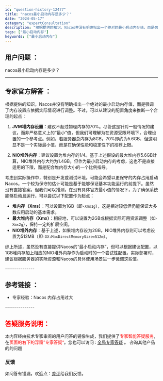 ```yaml
---
id: "question-history-12477"
title: "nacos最小启动内存是多少？"
date: "2024-05-17"
category: "expertConsultation"
description: "根据提供的知识，Nacos并没有明确指出一个绝对的最小启动内存值，而是强调了内存设置应依据实际情况进行调整。不过，可以从建议的配置角度来推断一个合理的起点：1. **JVM堆内存设置**：建议不超过物理内存的70%。尽管这是针对一般情况的建议，而非严格意义上的“最小”值，但我们可理解为在资源受限环境"
tags: ["最小启动内存"]
keywords: ["最小启动内存"]
---
```


## 用户问题 ： 
 nacos最小启动内存是多少？  

---------------
## 专家官方解答 ：

根据提供的知识，Nacos并没有明确指出一个绝对的最小启动内存值，而是强调了内存设置应依据实际情况进行调整。不过，可以从建议的配置角度来推断一个合理的起点：

1. **JVM堆内存设置**：建议不超过物理内存的70%。尽管这是针对一般情况的建议，而非严格意义上的“最小”值，但我们可理解为在资源受限环境下，合理设置的一个参考点。例如，若服务器总内存为8GB，70%即约为5.6GB，但这明显不是一个实际最小值，而是在确保性能和稳定性下的推荐上限。

2. **NIO堆外内存**：建议设置为堆内存的1/4。基于上述假设的最大堆内存5.6GB计算，NIO堆外内存大约为1.4GB。但作为最小启动内存的考虑，这也不是直接适用的下限，而是配合堆内存大小的一个比例指导。

考虑到实际操作中，特别是开发或测试环境，可能会希望以更保守的内存占用启动Nacos，一个较为保守的估计可能是基于能够保证基本功能运行的前提下。虽然没有直接答案，但我们可以推测，在没有具体官方最小值的情况下，为了确保系统能够启动且运行，可以尝试以下配置作为起点：

- **堆内存（Xms）**：可以设置为1GB（即`-Xms1g`），这是相对较低但仍能保证大多数应用启动的基本需求。
- **最大堆内存（Xmx）**：相应地，可以设置为2GB或根据实际可用资源调整（如`-Xmx2g`），保持一定的扩展空间。
- **NIO堆外内存**：基于上述，如果堆内存设为2GB，NIO堆外内存则可以考虑设置为512MB（即`-XX:MaxDirectMemorySize=512m`）。

综上所述，虽然没有直接提供Nacos的“最小启动内存”，但可以根据建议配置，以1GB堆内存加上相应的NIO堆外内存作为启动时的一个尝试性配置。实际部署时，建议根据服务器的实际资源和Nacos的具体使用场景进一步微调这些值。


<font color="#949494">---------------</font> 


## 参考链接 ：

* 专家经验：Nacos 内存占用过大 


 <font color="#949494">---------------</font> 
 


## <font color="#FF0000">答疑服务说明：</font> 

本内容经由技术专家审阅的用户问答的镜像生成，我们提供了<font color="#FF0000">专家智能答疑服务</font>，在<font color="#FF0000">页面的右下的浮窗”专家答疑“</font>。您也可以访问 : [全局专家答疑](https://answer.opensource.alibaba.com/docs/intro) 。 咨询其他产品的的问题

### 反馈
如问答有错漏，欢迎点：[差评](https://ai.nacos.io/user/feedbackByEnhancerGradePOJOID?enhancerGradePOJOId=13844)给我们反馈。
